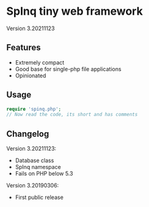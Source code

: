 SpInq tiny web framework
========================

Version 3.20211123


Features
--------

* Extremely compact
* Good base for single-php file applications
* Opinionated

Usage
-----

```php
require 'spinq.php';
// Now read the code, its short and has comments 
```


Changelog
---------

Version 3.20211123:
- Database class
- SpInq namespace
- Fails on PHP below 5.3

Version 3.20190306: 
- First public release
